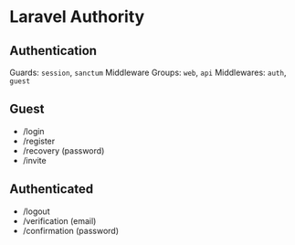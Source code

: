 # Laravel Authority

## Authentication

Guards: `session`, `sanctum`
Middleware Groups: `web`, `api`
Middlewares: `auth`, `guest`

## Guest

- /login
- /register
- /recovery (password)
- /invite

## Authenticated

- /logout
- /verification (email)
- /confirmation (password)